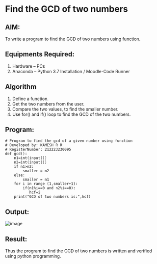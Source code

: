 # Find the GCD of two numbers

## AIM:
To write a program to find the GCD of two numbers using function.

## Equipments Required:
1. Hardware – PCs
2. Anaconda – Python 3.7 Installation / Moodle-Code Runner

## Algorithm
1. Define a function.
2. Get the two numbers from the user.
3. Compare the two values, to find the smaller number.
4. Use for() and if() loop to find the GCD of the two numbers.

## Program:
```
# Program to find the gcd of a given number using function
# Developed by: KAMESH R R
# RegisterNumber: 212223230095
def gcd():
    n1=int(input())
    n2=int(input())
    if n1>n2:
        smaller = n2
    else:
        smaller = n1
    for i in range (1,smaller+1):
        if(n1%i==0 and n2%i==0):
           hcf=i
    print("GCD of two numbers is:",hcf)
```

## Output:
![image](https://github.com/drgbhuvaneswari/GCD-of-two-numbers/assets/149366208/b516b329-ce56-4d1b-bc7c-ec99bee4e6df)



## Result:
Thus the program to find the GCD of two numbers is written and verified using python programming.
